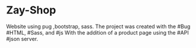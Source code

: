 # Zay-Shop
Website using pug ,bootstrap, sass.
The project was created with the #Bug
#HTML, #Sass, and #js 
With the addition of a product page using the #API #json server.

